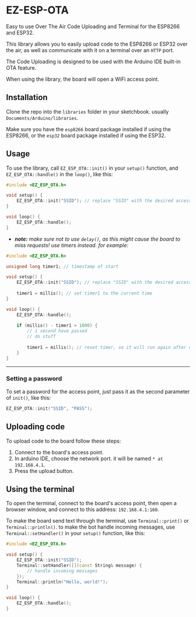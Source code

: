 # EZ-ESP-OTA
Easy to use Over The Air Code Uploading and Terminal for the ESP8266 and ESP32.

This library allows you to easily upload code to the ESP8266 or ESP32 over the air, as well as communicate with it on a terminal over an `HTTP` port.

The Code Uploading is designed to be used with the Arduino IDE built-in OTA feature.

When using the library, the board will open a WiFi access point.

## Installation
Clone the repo into the `libraries` folder in your sketchbook. usually `Documents/Arduino/libraries`.

Make sure you have the `esp8266` board package installed if using the ESP8266, or the `esp32` board package installed if using the ESP32.

## Usage
To use the library, call `EZ_ESP_OTA::init()` in your `setup()` function, and `EZ_ESP_OTA::handle()` in the `loop()`, like this:
```cpp
#include <EZ_ESP_OTA.h>

void setup() {
    EZ_ESP_OTA::init("SSID"); // replace "SSID" with the desired access point name.
}

void loop() {
    EZ_ESP_OTA::handle();
}
```


- ***note:** make sure not to use `delay()`, as this might cause the board to miss requests! use timers instead. for example:*
```cpp
#include <EZ_ESP_OTA.h>

unsigned long timer1; // timestamp of start

void setup() {
    EZ_ESP_OTA::init("SSID"); // replace "SSID" with the desired access point name.
    
    timer1 = millis(); // set timer1 to the current time
}

void loop() {
    EZ_ESP_OTA::handle();
    
    if (millis() - timer1 > 1000) {
        // 1 second have passed
        // do stuff
        
        timer1 = millis(); // reset timer, so it will run again after one more second.
    }
}
```
---

### Setting a password
To set a password for the access point, just pass it as the second parameter of `init()`, like this:
```cpp
EZ_ESP_OTA::init("SSID", "PASS");
```

## Uploading code
To upload code to the board follow these steps:
1. Connect to the board's access point.
2. In arduino IDE, choose the network port. it will be named `* at 192.168.4.1`.
3. Press the upload button.

## Using the terminal
To open the terminal, connect to the board's access point,
then open a browser window, and connect to this address:
`192.168.4.1:160`.

To make the board send text through the terminal,
use `Terminal::print()` or `Terminal::println()`.
to make the bot handle incoming messages, use `Terminal::setHandler()` in your `setup()` function, like this:
```cpp
#include <EZ_ESP_OTA.h>

void setup() {
    EZ_ESP_OTA::init("SSID");
    Terminal::setHandler([](const String& message) {
        // handle incoming messages
    });
    Terminal::println("Hello, world!");
}

void loop() {
    EZ_ESP_OTA::handle();
}
```
